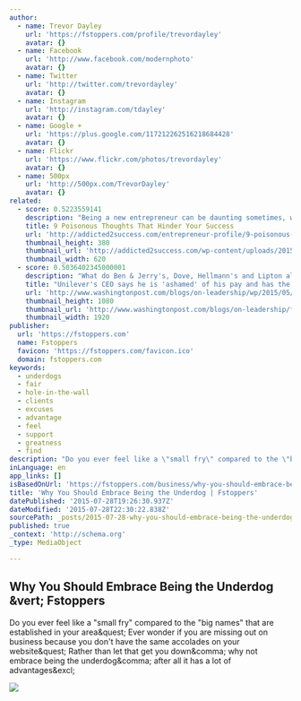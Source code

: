 ```yaml
---
author:
  - name: Trevor Dayley
    url: 'https://fstoppers.com/profile/trevordayley'
    avatar: {}
  - name: Facebook
    url: 'http://www.facebook.com/modernphoto'
    avatar: {}
  - name: Twitter
    url: 'http://twitter.com/trevordayley'
    avatar: {}
  - name: Instagram
    url: 'http://instagram.com/tdayley'
    avatar: {}
  - name: Google +
    url: 'https://plus.google.com/117212262516218684428'
    avatar: {}
  - name: Flickr
    url: 'https://www.flickr.com/photos/trevordayley'
    avatar: {}
  - name: 500px
    url: 'http://500px.com/TrevorDayley'
    avatar: {}
related:
  - score: 0.5223559141
    description: "Being a new entrepreneur can be daunting sometimes, with so much to learn and do, as well as the scary prospect of convincing others to pay for something that you haven't charged for before. What may come as a surprise though is that your mindset while starting the entrepreneurship journey is just as important as the other skills that you'll need to learn."
    title: 9 Poisonous Thoughts That Hinder Your Success
    url: 'http://addicted2success.com/entrepreneur-profile/9-poisonous-thoughts-that-hinder-your-success/'
    thumbnail_height: 380
    thumbnail_url: 'http://addicted2success.com/wp-content/uploads/2015/07/unnamed.png'
    thumbnail_width: 620
  - score: 0.5036402345000001
    description: "What do Ben & Jerry's, Dove, Hellmann's and Lipton all have in common? Each is among the 400 brands owned by Unilever, an Anglo-Dutch company run by CEO Paul Polman that brought in more than € 48 billion in revenue last year. When Polman took over in 2009, he made several bold decisions for the consumer goods giant."
    title: "Unilever's CEO says he is 'ashamed' of his pay and has the company's 'simplest job'"
    url: 'http://www.washingtonpost.com/blogs/on-leadership/wp/2015/05/21/the-tao-of-paul-polman/'
    thumbnail_height: 1080
    thumbnail_url: 'http://www.washingtonpost.com/blogs/on-leadership/files/2015/05/Paul_Polman_1.jpg'
    thumbnail_width: 1920
publisher:
  url: 'https://fstoppers.com'
  name: Fstoppers
  favicon: 'https://fstoppers.com/favicon.ico'
  domain: fstoppers.com
keywords:
  - underdogs
  - fair
  - hole-in-the-wall
  - clients
  - excuses
  - advantage
  - feel
  - support
  - greatness
  - find
description: "Do you ever feel like a \"small fry\" compared to the \"big names\" that are established in your area? Ever wonder if you are missing out on business because you don't have the same accolades on your website? Rather than let that get you down, why not embrace being the underdog, after all it has a lot of advantages!"
inLanguage: en
app_links: []
isBasedOnUrl: 'https://fstoppers.com/business/why-you-should-embrace-being-underdog-54878'
title: 'Why You Should Embrace Being the Underdog | Fstoppers'
datePublished: '2015-07-28T19:26:30.937Z'
dateModified: '2015-07-28T22:30:22.838Z'
sourcePath: _posts/2015-07-28-why-you-should-embrace-being-the-underdog-or-fstoppers.md
published: true
_context: 'http://schema.org'
_type: MediaObject

---
```

<article style=""><h1>Why You Should Embrace Being the Underdog &amp;vert; Fstoppers</h1><p>Do you ever feel like a "small fry" compared to the "big names" that are established in your area&amp;quest; Ever wonder if you are missing out on business because you don't have the same accolades on your website&amp;quest; Rather than let that get you down&amp;comma; why not embrace being the underdog&amp;comma; after all it has a lot of advantages&amp;excl;</p><img src="https://d1w5usc88actyi.cloudfront.net/styles/full/s3/media/2015/01/fstoppers-embrace-the-underdog-1.jpg" /></article>
